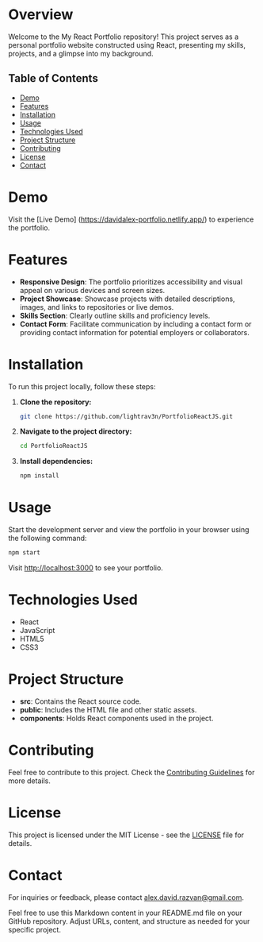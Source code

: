 # Overview

Welcome to the My React Portfolio repository! This project serves as a personal portfolio website constructed using React, presenting my skills, projects, and a glimpse into my background.

## Table of Contents

- [Demo](#demo)
- [Features](#features)
- [Installation](#installation)
- [Usage](#usage)
- [Technologies Used](#technologies-used)
- [Project Structure](#project-structure)
- [Contributing](#contributing)
- [License](#license)
- [Contact](#contact)

# Demo

Visit the [Live Demo] (https://davidalex-portfolio.netlify.app/) to experience the portfolio.

# Features

- **Responsive Design**: The portfolio prioritizes accessibility and visual appeal on various devices and screen sizes.
- **Project Showcase**: Showcase projects with detailed descriptions, images, and links to repositories or live demos.
- **Skills Section**: Clearly outline skills and proficiency levels.
- **Contact Form**: Facilitate communication by including a contact form or providing contact information for potential employers or collaborators.

# Installation

To run this project locally, follow these steps:

1. **Clone the repository:**

    ```bash
    git clone https://github.com/lightrav3n/PortfolioReactJS.git
    ```

2. **Navigate to the project directory:**

    ```bash
    cd PortfolioReactJS
    ```

3. **Install dependencies:**

    ```bash
    npm install
    ```

# Usage

Start the development server and view the portfolio in your browser using the following command:

```bash
npm start
```
Visit [http://localhost:3000](http://localhost:3000) to see your portfolio.

# Technologies Used

- React
- JavaScript
- HTML5
- CSS3

# Project Structure

- **src**: Contains the React source code.
- **public**: Includes the HTML file and other static assets.
- **components**: Holds React components used in the project.

# Contributing

Feel free to contribute to this project. Check the [Contributing Guidelines](CONTRIBUTING.md) for more details.

# License

This project is licensed under the MIT License - see the [LICENSE](LICENSE) file for details.

# Contact

For inquiries or feedback, please contact alex.david.razvan@gmail.com.


Feel free to use this Markdown content in your README.md file on your GitHub repository. Adjust URLs, content, and structure as needed for your specific project.

